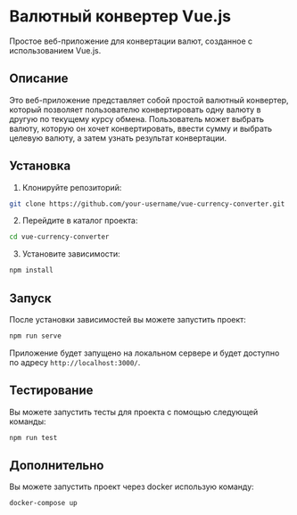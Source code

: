 # Валютный конвертер Vue.js

Простое веб-приложение для конвертации валют, созданное с использованием Vue.js.

## Описание

Это веб-приложение представляет собой простой валютный конвертер, который позволяет пользователю конвертировать одну валюту в другую по текущему курсу обмена. Пользователь может выбрать валюту, которую он хочет конвертировать, ввести сумму и выбрать целевую валюту, а затем узнать результат конвертации.

## Установка

1. Клонируйте репозиторий:

```bash
git clone https://github.com/your-username/vue-currency-converter.git
```

2. Перейдите в каталог проекта:

```bash
cd vue-currency-converter
```

3. Установите зависимости:

```bash
npm install
```

## Запуск

После установки зависимостей вы можете запустить проект:

```bash
npm run serve
```

Приложение будет запущено на локальном сервере и будет доступно по адресу `http://localhost:3000/`.

## Тестирование

Вы можете запустить тесты для проекта с помощью следующей команды:

```bash
npm run test
```

## Дополнительно

Вы можете запустить проект через docker использую команду:

```bash
docker-compose up
```

